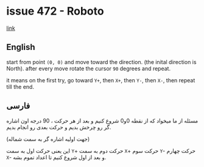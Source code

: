 # issue 472 - Roboto
[link](https://ericnormand.me/issues/472)

## English

start from point `(0, 0)` and move toward the direction. (the inital direction is North).
after every move rotate the cursor `90` degrees and repeat.

it means on the first try, 
  go toward `Y+`, 
  then `X+`, 
  then `Y-`, 
  then `X-`, 
  then repeat till the end.

## فارسی

مسئله از ما میخواد که از نقطه 0و0 شروع کنیم و بعد از هر حرکت
، 90 درجه اون اشاره گر رو چرخش بدیم و حرکت بعدی رو انجام بدیم.

(جهت اولیه اشاره گر به سمت شماله)

این یعنی حرکت اول به سمت
`Y`+ 
حرکت دوم به سمت
`X`+
حرکت سوم 
`Y`-
حرکت چهارم
`X`-
و بعد از اول شروع کنیم تا اعداد تموم بشه.
